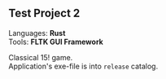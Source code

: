 ## Test Project 2
Languages: **Rust**  
Tools: **FLTK GUI Framework**

Classical 15! game.  
Application's exe-file is into `release` catalog.

